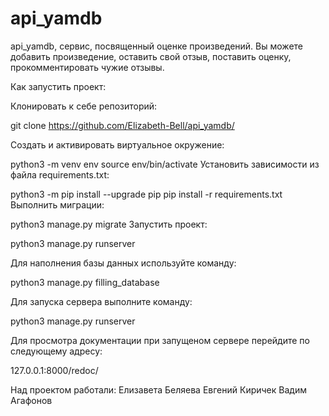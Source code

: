 # api_yamdb
api_yamdb, сервис, посвященный оценке произведений.
Вы можете добавить произведение, оставить свой отзыв, поставить оценку, прокомментировать чужие отзывы.

Как запустить проект:

Клонировать к себе репозиторий:

git clone https://github.com/Elizabeth-Bell/api_yamdb/

Cоздать и активировать виртуальное окружение:

python3 -m venv env source env/bin/activate Установить зависимости из файла requirements.txt:

python3 -m pip install --upgrade pip pip install -r requirements.txt Выполнить миграции:

python3 manage.py migrate Запустить проект:

python3 manage.py runserver

Для наполнения базы данных используйте команду:

python3 manage.py filling_database

Для запуска сервера выполните команду:

python3 manage.py runserver

Для просмотра документации при запущеном сервере перейдите по следующему адресу:

127.0.0.1:8000/redoc/

Над проектом работали:
Елизавета Беляева
Евгений Киричек
Вадим Агафонов
